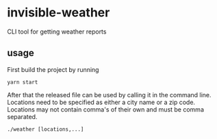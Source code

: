 # invisible-weather
CLI tool for getting weather reports

## usage

First build the project by running

    yarn start

After that the released file can be used by calling it in the command line. 
Locations need to be specified as either a city name or a zip code. Locations may
not contain comma's of their own and must be comma separated. 

    ./weather [locations,...]
